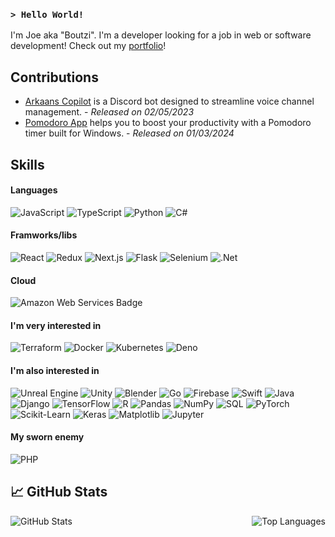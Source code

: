
### ```> Hello World!```
I'm Joe aka "Boutzi". I'm a developer looking for a job in web or software development! Check out my [portfolio](https://joe.arkaans.com)! 

<div align="left">
  
## Contributions

</div>

- [Arkaans Copilot](https://github.com/Arkaans/arkaans-copilot) is a Discord bot designed to streamline voice channel management. - *Released on 02/05/2023*
- [Pomodoro App](https://github.com/Boutzi/pomodoro/) helps you to boost your productivity with a Pomodoro timer built for Windows. - *Released on 01/03/2024*

<div align="left">
  
## Skills 

</div>

#### Languages

![JavaScript](https://img.shields.io/badge/JavaScript-%23F7DF1E.svg?style=flat-square&logo=javascript&logoColor=black)
![TypeScript](https://img.shields.io/badge/TypeScript-%23007ACC.svg?style=flat-square&logo=typescript&logoColor=white)
![Python](https://img.shields.io/badge/Python-%233671F3.svg?style=flat-square&logo=python&logoColor=white)
![C#](https://img.shields.io/badge/C%23-%235C2D91.svg?style=flat-square&logo=csharp&logoColor=white)

#### Framworks/libs

![React](https://img.shields.io/badge/React-%2361DAFB.svg?style=flat-square&logo=react&logoColor=white)
![Redux](https://img.shields.io/badge/Redux-%23593D88.svg?style=flat-square&logo=redux&logoColor=white)
![Next.js](https://img.shields.io/badge/Next.js-%23000000.svg?style=flat-square&logo=next.js&logoColor=white)
![Flask](https://img.shields.io/badge/Flask-%2300B8D9.svg?style=flat-square&logo=flask&logoColor=white)
![Selenium](https://img.shields.io/badge/Selenium-%43B02A.svg?style=flat-square&logo=selenium&logoColor=white)
![.Net](https://img.shields.io/badge/.NET-%235C2D91.svg?style=flat-square&logo=.net&logoColor=white)


#### Cloud

![Amazon Web Services Badge](https://img.shields.io/badge/Amazon%20Web%20Services-232F3E?logo=amazonwebservices&logoColor=fff&style=flat)

#### I'm very interested in

![Terraform](https://img.shields.io/badge/Terraform-%234D424D.svg?style=flat-square&logo=terraform&logoColor=white)
![Docker](https://img.shields.io/badge/Docker-%232496ED.svg?style=flat-square&logo=docker&logoColor=white)
![Kubernetes](https://img.shields.io/badge/Kubernetes-%3336C3F3.svg?style=flat-square&logo=kubernetes&logoColor=white)
![Deno](https://img.shields.io/badge/Deno-%2300B8D9.svg?style=flat-square&logo=deno&logoColor=white)

#### I'm also interested in

![Unreal Engine](https://img.shields.io/badge/Unreal%20Engine-%232D82FF.svg?style=flat-square&logo=unrealengine&logoColor=white)
![Unity](https://img.shields.io/badge/Unity-%232D82FF.svg?style=flat-square&logo=unity&logoColor=white)
![Blender](https://img.shields.io/badge/Blender-%23F5792A.svg?style=flat-square&logo=blender&logoColor=white)
![Go](https://img.shields.io/badge/Go-%2300ADD8.svg?style=flat-square&logo=go&logoColor=white)
![Firebase](https://img.shields.io/badge/Firebase-%23FFCA28.svg?style=flat-square&logo=firebase&logoColor=black)
![Swift](https://img.shields.io/badge/Swift-%23FA7343.svg?style=flat-square&logo=swift&logoColor=white)
![Java](https://img.shields.io/badge/Java-%23F89820.svg?style=flat-square&logo=java&logoColor=white)
![Django](https://img.shields.io/badge/Django-%23092E20.svg?style=flat-square&logo=django&logoColor=white)
![TensorFlow](https://img.shields.io/badge/TensorFlow-%23FF6F20.svg?style=flat-square&logo=tensorflow&logoColor=white)
![R](https://img.shields.io/badge/R-%23004B87.svg?style=flat-square&logo=r&logoColor=white)
![Pandas](https://img.shields.io/badge/Pandas-%230A63C1.svg?style=flat-square&logo=pandas&logoColor=white)
![NumPy](https://img.shields.io/badge/NumPy-%23D74F3E.svg?style=flat-square&logo=numpy&logoColor=white)
![SQL](https://img.shields.io/badge/SQL-%234F54F1.svg?style=flat-square&logo=mysql&logoColor=white)
![PyTorch](https://img.shields.io/badge/PyTorch-%230F75B3.svg?style=flat-square&logo=pytorch&logoColor=white)
![Scikit-Learn](https://img.shields.io/badge/Scikit-Learn-%23F7931E.svg?style=flat-square&logo=scikit-learn&logoColor=white)
![Keras](https://img.shields.io/badge/Keras-%23D00000.svg?style=flat-square&logo=keras&logoColor=white)
![Matplotlib](https://img.shields.io/badge/Matplotlib-%23007A99.svg?style=flat-square&logo=matplotlib&logoColor=white)
![Jupyter](https://img.shields.io/badge/Jupyter-%23DA5B16.svg?style=flat-square&logo=jupyter&logoColor=white)


#### My sworn enemy 
![PHP](https://img.shields.io/badge/PHP-%777BB4.svg?style=flat-square&logo=php&logoColor=white)


## 📈 GitHub Stats

<div style="display: flex; justify-content: space-between;">

  <img src="https://github-readme-stats.vercel.app/api?username=Boutzi&show_icons=true&theme=dracula" alt="GitHub Stats" />

  <img src="https://github-readme-stats.vercel.app/api/top-langs?username=Boutzi&show_icons=true&locale=en&layout=compact" alt="Top Languages" />

</div>

